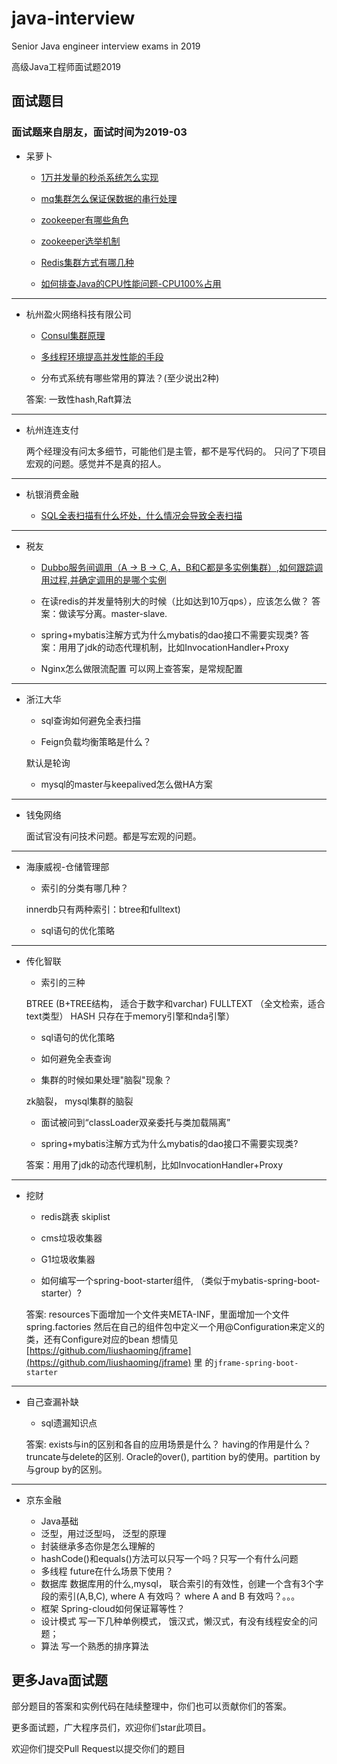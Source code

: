 # java-interview

Senior Java engineer interview exams in 2019

高级Java工程师面试题2019

## 面试题目

### 面试题来自朋友，面试时间为2019-03

* 呆萝卜

    * [1万并发量的秒杀系统怎么实现](readme/seckill-architect.md)
    
    * [mq集群怎么保证保数据的串行处理](readme/mq-sequence-handle.md)
    
    * [zookeeper有哪些角色](readme/zk-role.md)
    
    * [zookeeper选举机制](https://www.linuxidc.com/Linux/2018-09/154117.htm)

    * [Redis集群方式有哪几种](readme/redis-cluster-strategies.md)
    
    * [如何排查Java的CPU性能问题-CPU100%占用](readme/cpu100percent.md)


<hr/>

* 杭州盈火网络科技有限公司

    * [Consul集群原理](readme/consul-cluster-principle.md)
    
    * [多线程环境提高并发性能的手段](readme/improve-concurrency.md)
    
    * 分布式系统有哪些常用的算法？(至少说出2种)
    
    答案: 一致性hash,Raft算法

<hr/>

* 杭州连连支付

    两个经理没有问太多细节，可能他们是主管，都不是写代码的。 只问了下项目宏观的问题。感觉并不是真的招人。

<hr/>

* 杭银消费金融

    * [SQL全表扫描有什么坏处，什么情况会导致全表扫描](readme/full-table-scan.md)

<hr/>

* 税友

    * [Dubbo服务间调用（A -> B -> C, A，B和C都是多实例集群）,如何跟踪调用过程,并确定调用的是哪个实例](readme/call-chain.md)
        
    * 在读redis的并发量特别大的时候（比如达到10万qps），应该怎么做？
    答案：做读写分离。master-slave.

    * spring+mybatis注解方式为什么mybatis的dao接口不需要实现类?
    答案：用用了jdk的动态代理机制，比如InvocationHandler+Proxy
    
    * Nginx怎么做限流配置
    可以网上查答案，是常规配置
    
<hr/>

* 浙江大华

    * sql查询如何避免全表扫描
    
    * Feign负载均衡策略是什么？
    
    默认是轮询
    
    * mysql的master与keepalived怎么做HA方案

<hr/>

* 钱兔网络

    面试官没有问技术问题。都是写宏观的问题。

<hr/>

* 海康威视-仓储管理部

    * 索引的分类有哪几种？
    
    innerdb只有两种索引：btree和fulltext)
    
    * sql语句的优化策略
    
<hr/>

* 传化智联

    * 索引的三种
    
    BTREE        (B+TREE结构，  适合于数字和varchar)
    FULLTEXT    （全文检索，适合text类型）
    HASH	    只存在于memory引擎和nda引擎）
    
    * sql语句的优化策略
    
    * 如何避免全表查询

    * 集群的时候如果处理"脑裂"现象？
    
    zk脑裂， mysql集群的脑裂

    * 面试被问到“classLoader双亲委托与类加载隔离”
    
    * spring+mybatis注解方式为什么mybatis的dao接口不需要实现类?
    
    答案：用用了jdk的动态代理机制，比如InvocationHandler+Proxy
    
    
 <hr/>
    
* 挖财

    * redis跳表 skiplist
    
    * cms垃圾收集器
    
    * G1垃圾收集器
    
    * 如何编写一个spring-boot-starter组件, （类似于mybatis-spring-boot-starter）?
    
    答案: resources下面增加一个文件夹META-INF，里面增加一个文件spring.factories 
    然后在自己的组件包中定义一个用@Configuration来定义的类，还有Configure对应的bean
    想情见[https://github.com/liushaoming/jframe](https://github.com/liushaoming/jframe) 里
    的<code>jframe-spring-boot-starter</code>

<hr/>

* 自己查漏补缺

    * sql遗漏知识点
    
    答案: exists与in的区别和各自的应用场景是什么？    having的作用是什么？
    truncate与delete的区别.
    Oracle的over(), partition by的使用。partition by与group by的区别。
    


<hr/>

* 京东金融

    * Java基础
     - 泛型，用过泛型吗， 泛型的原理
     - 封装继承多态你是怎么理解的
     - hashCode()和equals()方法可以只写一个吗？只写一个有什么问题
    * 多线程
     future在什么场景下使用？
    * 数据库
      数据库用的什么,mysql， 联合索引的有效性，创建一个含有3个字段的索引(A,B,C), where A 有效吗？ where A and B 有效吗？。。。
    * 框架
      Spring-cloud如何保证幂等性？
    * 设计模式
      写一下几种单例模式， 饿汉式，懒汉式，有没有线程安全的问题；
    * 算法
      写一个熟悉的排序算法 
    




## 更多Java面试题

部分题目的答案和实例代码在陆续整理中，你们也可以贡献你们的答案。

更多面试题，广大程序员们，欢迎你们star此项目。

欢迎你们提交Pull Request以提交你们的题目
